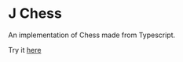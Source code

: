 # J Chess

An implementation of Chess made from Typescript.

Try it [here](https://jchess.netlify.app/)